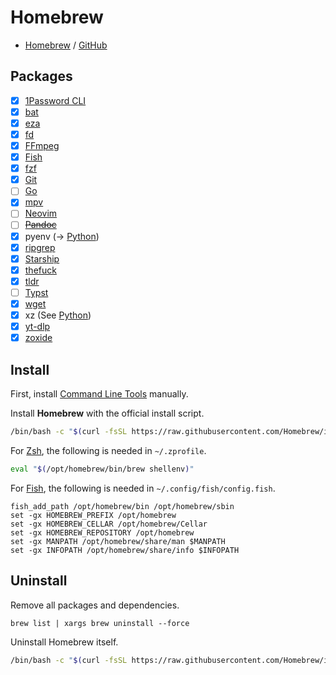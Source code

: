 # Homebrew

- [Homebrew](https://brew.sh) / [GitHub](https://github.com/Homebrew/brew)

## Packages

- [x] [1Password CLI](1Password%20CLI.md)
- [x] [bat](bat.md)
- [x] [eza](eza.md)
- [x] [fd](fd.md)
- [x] [FFmpeg](FFmpeg.md)
- [x] [Fish](Fish.md)
- [x] [fzf](fzf.md)
- [x] [Git](Git.md)
- [ ] [Go](Go.md)
- [x] [mpv](mpv.md)
- [ ] [Neovim](Neovim.md)
- [ ] ~~[Pandoc](Pandoc.md)~~
- [x] pyenv (→ [Python](Python.md))
- [x] [ripgrep](ripgrep.md)
- [x] [Starship](Starship.md)
- [x] [thefuck](thefuck.md)
- [x] [tldr](tldr.md)
- [ ] [Typst](Typst.md)
- [x] [wget](wget.md)
- [x] xz (See [Python](Python.md))
- [x] [yt-dlp](yt-dlp.md)
- [x] [zoxide](zoxide.md)

## Install

First, install [Command Line Tools](Command%20Line%20Tools.md) manually.

Install **Homebrew** with the official install script.

```zsh
/bin/bash -c "$(curl -fsSL https://raw.githubusercontent.com/Homebrew/install/HEAD/install.sh)"
```

For [Zsh](Zsh.md), the following is needed in `~/.zprofile`.

```zsh
eval "$(/opt/homebrew/bin/brew shellenv)"
```

For [Fish](Fish.md), the following is needed in `~/.config/fish/config.fish`.

```shell
fish_add_path /opt/homebrew/bin /opt/homebrew/sbin
set -gx HOMEBREW_PREFIX /opt/homebrew
set -gx HOMEBREW_CELLAR /opt/homebrew/Cellar
set -gx HOMEBREW_REPOSITORY /opt/homebrew
set -gx MANPATH /opt/homebrew/share/man $MANPATH
set -gx INFOPATH /opt/homebrew/share/info $INFOPATH
```

## Uninstall

Remove all packages and dependencies.

```
brew list | xargs brew uninstall --force
```

Uninstall Homebrew itself.

```zsh
/bin/bash -c "$(curl -fsSL https://raw.githubusercontent.com/Homebrew/install/master/install.sh)"
```
